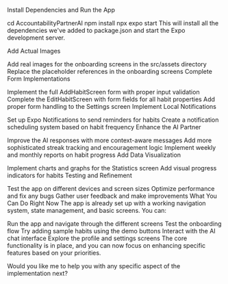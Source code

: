 Install Dependencies and Run the App

cd AccountabilityPartnerAI
npm install
npx expo start
This will install all the dependencies we've added to package.json and start the Expo development server.

Add Actual Images

Add real images for the onboarding screens in the src/assets directory
Replace the placeholder references in the onboarding screens
Complete Form Implementations

Implement the full AddHabitScreen form with proper input validation
Complete the EditHabitScreen with form fields for all habit properties
Add proper form handling to the Settings screen
Implement Local Notifications

Set up Expo Notifications to send reminders for habits
Create a notification scheduling system based on habit frequency
Enhance the AI Partner

Improve the AI responses with more context-aware messages
Add more sophisticated streak tracking and encouragement logic
Implement weekly and monthly reports on habit progress
Add Data Visualization

Implement charts and graphs for the Statistics screen
Add visual progress indicators for habits
Testing and Refinement

Test the app on different devices and screen sizes
Optimize performance and fix any bugs
Gather user feedback and make improvements
What You Can Do Right Now
The app is already set up with a working navigation system, state management, and basic screens. You can:

Run the app and navigate through the different screens
Test the onboarding flow
Try adding sample habits using the demo buttons
Interact with the AI chat interface
Explore the profile and settings screens
The core functionality is in place, and you can now focus on enhancing specific features based on your priorities.

Would you like me to help you with any specific aspect of the implementation next?
